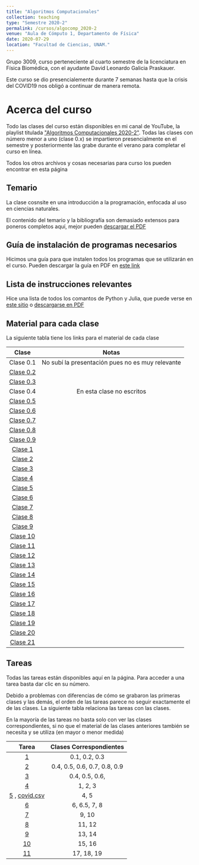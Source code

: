```yaml
---
title: "Algoritmos Computacionales"
collection: teaching
type: "Semestre 2020-2"
permalink: /cursos/algocomp_2020-2
venue: "Aula de Cómputo 1, Departamento de Física"
date: 2020-07-29
location: "Facultad de Ciencias, UNAM."
---
```


Grupo 3009, curso perteneciente al cuarto semestre de la licenciatura en Física Biomédica, con el ayudante David Leonardo Galicia Praskauer. 

Este curso se dio presencialemente durante 7 semanas hasta que la crisis del COVID19 nos obligó a continuar de manera remota.

# Acerca del curso

Todo las clases del curso están disponibles en mi canal de YouTube, la playlist titulada ["Algoritmos Computacionales 2020-2"](https://www.youtube.com/playlist?list=PLwEkAnYJ7sRYXvC0-T_ngRVpMX5uQ-2DA). Todas las clases con número menor a uno (clase 0.x) se impartieron presencialmente en el semestre y posteriormente las grabe durante el verano para completar el curso en línea.

Todos los otros archivos y cosas necesarias para curso los pueden encontrar en esta página

## Temario

La clase cosnsite en una introducción a la programación, enfocada al uso en ciencias naturales. 

El contenido del temario y la bibliografía son demasiado extensos para poneros completos aquí, mejor pueden [descargar el PDF](http://sayeg84.github.io/files/algocomp_2020-2/temario.pdf)

## Guía de instalación de programas necesarios

Hicimos una guía para que instalen todos los programas que se utilizarán en el curso. Pueden descargar la guía en PDF en [este link](http://sayeg84.github.io/files/algocomp_2020-2/instalación.pdf)

## Lista de instrucciones relevantes

Hice una lista de todos los comantos de Python y Julia, que puede verse en [este sitio](http://sayeg84.github.io/files/algocomp_2020-2/tabla.html) o [descargarse en PDF](http://sayeg84.github.io/files/algocomp_2020-2/tabla.pdf)

## Material para cada clase

La siguiente tabla tiene los links para el material de cada clase

| Clase | Notas |
| :-: | :-: |
| Clase 0.1 | No subí la presentación pues no es muy relevante | 
| [Clase 0.2](http://sayeg84.github.io/files/algocomp_2020-2/clase0.2.zip) | | 
| [Clase 0.3](http://sayeg84.github.io/files/algocomp_2020-2/clase0.3.zip) | | 
| Clase 0.4 | En esta clase no escritos | 
| [Clase 0.5](http://sayeg84.github.io/files/algocomp_2020-2/clase0.5.zip) | | 
| [Clase 0.6](http://sayeg84.github.io/files/algocomp_2020-2/clase0.6.zip) | | 
| [Clase 0.7](http://sayeg84.github.io/files/algocomp_2020-2/clase0.7.zip) | | 
| [Clase 0.8](http://sayeg84.github.io/files/algocomp_2020-2/clase0.8.zip) | | 
| [Clase 0.9](http://sayeg84.github.io/files/algocomp_2020-2/clase0.9.zip) | | 
| [Clase 1](http://sayeg84.github.io/files/algocomp_2020-2/clase1.zip) | | 
| [Clase 2](http://sayeg84.github.io/files/algocomp_2020-2/clase2.zip) | | 
| [Clase 3](http://sayeg84.github.io/files/algocomp_2020-2/clase3.zip) | | 
| [Clase 4](http://sayeg84.github.io/files/algocomp_2020-2/clase4.zip) | | 
| [Clase 5](http://sayeg84.github.io/files/algocomp_2020-2/clase5.zip) | | 
| [Clase 6](http://sayeg84.github.io/files/algocomp_2020-2/clase6.zip) | | 
| [Clase 7](http://sayeg84.github.io/files/algocomp_2020-2/clase7.zip) | | 
| [Clase 8](http://sayeg84.github.io/files/algocomp_2020-2/clase8.zip) | | 
| [Clase 9](http://sayeg84.github.io/files/algocomp_2020-2/clase9.zip) | | 
| [Clase 10](http://sayeg84.github.io/files/algocomp_2020-2/clase10.zip) | | 
| [Clase 11](http://sayeg84.github.io/files/algocomp_2020-2/clase11.zip) | | 
| [Clase 12](http://sayeg84.github.io/files/algocomp_2020-2/clase12.zip) | | 
| [Clase 13](http://sayeg84.github.io/files/algocomp_2020-2/clase13.zip) | | 
| [Clase 14](http://sayeg84.github.io/files/algocomp_2020-2/clase14.zip) | | 
| [Clase 15](http://sayeg84.github.io/files/algocomp_2020-2/clase15.zip) | | 
| [Clase 16](http://sayeg84.github.io/files/algocomp_2020-2/clase16.zip) | | 
| [Clase 17](http://sayeg84.github.io/files/algocomp_2020-2/clase17.zip) | | 
| [Clase 18](http://sayeg84.github.io/files/algocomp_2020-2/clase18.zip) | | 
| [Clase 19](http://sayeg84.github.io/files/algocomp_2020-2/clase19.zip) | | 
| [Clase 20](http://sayeg84.github.io/files/algocomp_2020-2/clase20.zip) | | 
| [Clase 21](http://sayeg84.github.io/files/algocomp_2020-2/clase21.zip) | | 



## Tareas

Todas las tareas están disponibles aquí en la página. Para acceder a una tarea basta dar clic en su número. 

Debido a problemas con diferencias de cómo se grabaron las primeras clases y las demás, el orden de las tareas parece no seguir exactamente el de las clases. La siguiente tabla relaciona las tareas con las clases.

En la mayoría de las tareas no basta solo con ver las clases correspondientes, si no que el material de las clases anteriores también se necesita y se utiliza (en mayor o menor medida)

|Tarea|Clases Correspondientes|
|:----:|:----:|
| [1](http://sayeg84.github.io/files/algocomp_2020-2/tareas/tarea1.pdf) | 0.1, 0.2, 0.3 | 
| [2](http://sayeg84.github.io/files/algocomp_2020-2/tareas/tarea2.pdf) | 0.4, 0.5, 0.6, 0.7, 0.8, 0.9 | 
| [3](http://sayeg84.github.io/files/algocomp_2020-2/tareas/tarea3.pdf) | 0.4, 0.5, 0.6, | 
| [4](http://sayeg84.github.io/files/algocomp_2020-2/tareas/tarea4.pdf) | 1, 2, 3 | 
| [5](http://sayeg84.github.io/files/algocomp_2020-2/tareas/tarea5.pdf) , [covid.csv](http://sayeg84.github.io/files/algocomp_2020-2/tareas/covid.csv) | 4, 5 | 
| [6](http://sayeg84.github.io/files/algocomp_2020-2/tareas/tarea6.pdf) | 6, 6.5, 7, 8 | 
| [7](http://sayeg84.github.io/files/algocomp_2020-2/tareas/tarea7.pdf) | 9, 10| 
| [8](http://sayeg84.github.io/files/algocomp_2020-2/tareas/tarea8.pdf) | 11, 12 | 
| [9](http://sayeg84.github.io/files/algocomp_2020-2/tareas/tarea9.pdf) | 13, 14 | 
| [10](http://sayeg84.github.io/files/algocomp_2020-2/tareas/tarea10.pdf) | 15, 16 | 
| [11](http://sayeg84.github.io/files/algocomp_2020-2/tareas/tarea11.pdf) | 17, 18, 19 |